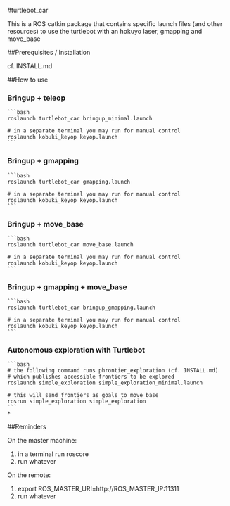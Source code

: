 #turtlebot_car 

This is a ROS catkin package that contains specific launch files (and other resources) to use the turtlebot with an hokuyo laser, gmapping and move_base

##Prerequisites / Installation

cf. INSTALL.md

##How to use

### Bringup + teleop
	
	```bash
	roslaunch turtlebot_car bringup_minimal.launch
	
	# in a separate terminal you may run for manual control
	roslaunch kobuki_keyop keyop.launch
	```


### Bringup + gmapping

	```bash
	roslaunch turtlebot_car gmapping.launch 
	
	# in a separate terminal you may run for manual control
	roslaunch kobuki_keyop keyop.launch
	```

### Bringup + move_base

	```bash
	roslaunch turtlebot_car move_base.launch
	
	# in a separate terminal you may run for manual control
	roslaunch kobuki_keyop keyop.launch
	```

### Bringup + gmapping + move_base

	```bash
	roslaunch turtlebot_car bringup_gmapping.launch
	
	# in a separate terminal you may run for manual control
	roslaunch kobuki_keyop keyop.launch
	```

### Autonomous exploration with Turtlebot

	```bash
	# the following command runs phrontier_exploration (cf. INSTALL.md)
	# which publishes accessible frontiers to be explored 
	roslaunch simple_exploration simple_exploration_minimal.launch
	
	# this will send frontiers as goals to move_base
	rosrun simple_exploration simple_exploration
	```
	* 
##Reminders

On the master machine: 

1. in a terminal run roscore
2. run whatever

On the remote:

1. export ROS_MASTER_URI=http://ROS_MASTER_IP:11311
2. run whatever
